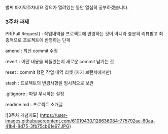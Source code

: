 벌써 마지막주차네요 강의가 열려있는 동안 열심히 공부하겠습니다.

### 3주차 과제
PR(Pull Request) : 작업내역을 프로젝트에 반영하는 것이 아니라 충분히 리뷰받고 최종적으로 프로젝트에 반영하는 단계

amend : 최신 commit 수정

revert : 어떤 내용을 되돌렸는지 새로운 commit 남기는 것

reset : commit 했던 작업 내역 리셋 (자기 브랜치에서만)

stash : 프로젝트의 변경사항을 임시적으로 보관

.gitignore : 파일 무시하는 설정

readme.md : 프로젝트 소개글

![3주차 개념지도] (https://user-images.githubusercontent.com/61019430/128636084-775792ae-60aa-41b4-8d75-3fb75cb61e97.JPG)
